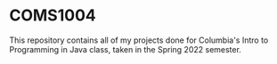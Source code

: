 # COMS1004
This repository contains all of my projects done for Columbia's Intro to Programming in Java class, taken in the Spring 2022 semester.
